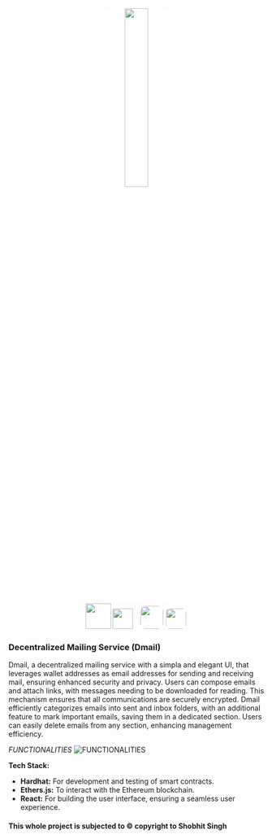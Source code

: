<div align="center">
    <img src="https://ik.imagekit.io/tttjlp0fj/DMail.png?updatedAt=1721215169008" width="30%" style="border-radius:20px;background:white"></img>
    <div>
        <a href="https://github.com/Shobhitsingh-2503"><img src="https://ik.imagekit.io/tttjlp0fj/github.png?updatedAt=1718369153958"width="50px"/></a>
        <a href ="https://www.linkedin.com/in/shobhit-singh-632045195/"><img src="https://ik.imagekit.io/tttjlp0fj/in.png?updatedAt=1717593271166" width="40px" style="margin-right:2%"></img></a>
        <a href="https://x.com/Shobhit00384802"><img src="https://ik.imagekit.io/tttjlp0fj/x.png?updatedAt=1718366803678" style="background:white;border-radius:10px" width="45px"/></a>
        <a href ="https://shobhitsingh.vercel.app/"><img src="https://ik.imagekit.io/tttjlp0fj/s.png?updatedAt=1717593685545"  style="background:white;border-radius:10px ;padding:2px" width="40px"></img></a>
    </div>
</div>

### Decentralized Mailing Service (Dmail)
Dmail, a decentralized mailing service with a simpla and elegant UI, that leverages wallet addresses as email addresses for sending and receiving mail, ensuring enhanced security and privacy. Users can compose emails and attach links, with messages needing to be downloaded for reading. This mechanism ensures that all communications are securely encrypted. Dmail efficiently categorizes emails into sent and inbox folders, with an additional feature to mark important emails, saving them in a dedicated section. Users can easily delete emails from any section, enhancing management efficiency.

*FUNCTIONALITIES*
![*FUNCTIONALITIES*](https://ik.imagekit.io/tttjlp0fj/Screenshot%202024-07-17%20171506.png)

**Tech Stack:**
- **Hardhat:** For development and testing of smart contracts.
- **Ethers.js:** To interact with the Ethereum blockchain.
- **React:** For building the user interface, ensuring a seamless user experience.
 
<h4>This whole project is subjected to &#169; copyright to Shobhit Singh</h4>